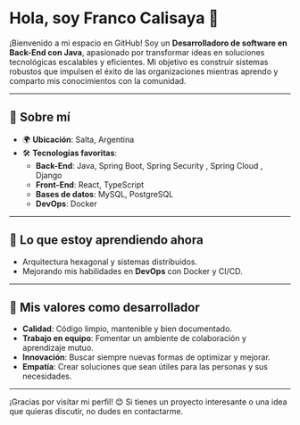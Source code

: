 
# Hola, soy Franco Calisaya 👋

¡Bienvenido a mi espacio en GitHub! Soy un **Desarrolladoro de software en Back-End con Java**, apasionado por transformar ideas en soluciones tecnológicas escalables y eficientes. Mi objetivo es construir sistemas robustos que impulsen el éxito de las organizaciones mientras aprendo y comparto mis conocimientos con la comunidad.

---

## 🚀 Sobre mí

- 🌍 **Ubicación**: Salta, Argentina  
- 🛠️ **Tecnologías favoritas**:  
  - **Back-End**: Java, Spring Boot, Spring Security , Spring Cloud , Django  
  - **Front-End**: React, TypeScript  
  - **Bases de datos**: MySQL, PostgreSQL  
  - **DevOps**: Docker  
---

## 🌱 Lo que estoy aprendiendo ahora

- Arquitectura hexagonal y sistemas distribuidos.  
- Mejorando mis habilidades en **DevOps** con Docker y CI/CD.  
---
## 🎯 Mis valores como desarrollador

- **Calidad**: Código limpio, mantenible y bien documentado.  
- **Trabajo en equipo**: Fomentar un ambiente de colaboración y aprendizaje mutuo.  
- **Innovación**: Buscar siempre nuevas formas de optimizar y mejorar.  
- **Empatía**: Crear soluciones que sean útiles para las personas y sus necesidades.  

---

¡Gracias por visitar mi perfil! 😊 Si tienes un proyecto interesante o una idea que quieras discutir, no dudes en contactarme.
